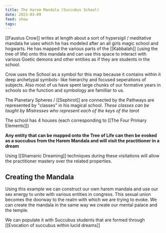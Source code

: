 ```yaml
---
title: The Harem Mandala (Succubus School)
date: 2023-03-09
feed: show
tags:
---
```


[[Faustus Crow]] writes at length about a sort of hypersigil / meditative mandala he uses which he has modeled after an all girls magic school and hogwarts. He has mapped the various parts of the [[Kabbalah]] (using the tree of life) onto this mandala and can use this space to interact with various Goetic demons and other entities as if they are students in the school.

Crow uses the School as a symbol for this map because it contains within it deep archetypal symbols- like hierarchy and focused seperations of subjects. Also most of us have spent large chunks of our formative years in schools so the function and symbology are familliar to us.

The Planetary Spheres  / [[Sephirot]] are connected by the Pathways are represented by "classes" in his magical school. *These classes can be taught by Mistresses who represent each of the keys of the tarot*

The school has 4 houses (each corresponding to  [[The Four Primary Elements]])

__Any entity that can be mapped onto the Tree of Life can then be evoked as a succubus from the Harem Mandala and will visit the practitioner in a dream__ 

Using [[Shamanic Dreaming]] techniques during these visitations will allow the practitioner mastery over the related properties. 

## Creating the Mandala

Using this example we can construct our own harem mandala and use our sex energy to unite with various entities in congress. This sexual union becomes the doorway to the realm with which we are trying to evoke. We can create the mandala in the same way we create our mental palace and the temple. 

We can populate it with Succubus students that are formed through [[Evocation of succubus within lucid dreams]]